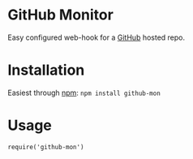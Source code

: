 # GitHub Monitor

Easy configured web-hook for a [GitHub](http://github.com) hosted repo.

# Installation

Easiest through [npm](http://npmjs.org): `npm install github-mon`

# Usage

    require('github-mon')

